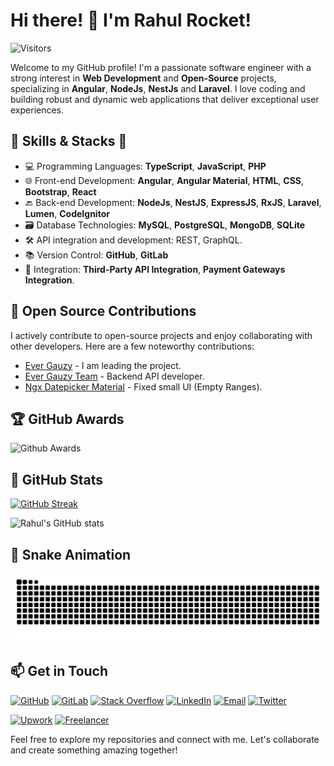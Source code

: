# Hi there! 👋 I'm Rahul Rocket!

![Visitors](https://visitor-badge.laobi.icu/badge?page_id=rahul-rocket)

Welcome to my GitHub profile! I'm a passionate software engineer with a strong interest in **Web Development** and **Open-Source** projects, specializing in **Angular**, **NodeJs**, **NestJs** and **Laravel**. I love coding and building robust and dynamic web applications that deliver exceptional user experiences.

## 💼 Skills & Stacks 🚀

- 💻 Programming Languages: **TypeScript**, **JavaScript**, **PHP**
- 🌐 Front-end Development: **Angular**, **Angular Material**, **HTML**, **CSS**, **Bootstrap**, **React**
- 🔙 Back-end Development: **NodeJs**, **NestJS**, **ExpressJS**, **RxJS**, **Laravel**, **Lumen**, **CodeIgnitor**
- 🗃️ Database Technologies: **MySQL**, **PostgreSQL**, **MongoDB**, **SQLite**
- 🛠️ API integration and development: REST, GraphQL.
- 📚 Version Control: **GitHub**, **GitLab**
- 🔄 Integration: **Third-Party API Integration**, **Payment Gateways Integration**.

## 🤝 Open Source Contributions

I actively contribute to open-source projects and enjoy collaborating with other developers. Here are a few noteworthy contributions:

- [Ever Gauzy](https://github.com/ever-co/ever-gauzy) - I am leading the project.
- [Ever Gauzy Team](https://github.com/ever-co/ever-gauzy-teams) - Backend API developer.
- [Ngx Datepicker Material](https://github.com/fetrarij/ngx-daterangepicker-material) - Fixed small UI (Empty Ranges).

## 🏆 GitHub Awards

![Github Awards](https://github-profile-trophy.vercel.app/?username=rahul-rocket)

## 💪 GitHub Stats

[![GitHub Streak](https://github-readme-streak-stats.herokuapp.com/?user=rahul-rocket&theme=dark)](https://git.io/streak-stats)

![Rahul's GitHub stats](https://github-readme-stats.vercel.app/api?username=rahul-rocket&show_icons=true&theme=radical)

## 🐍 Snake Animation 

![Snake Animation](https://github.com/rahul-rocket/rahul-rocket/blob/output/github-contribution-grid-snake.svg)

## 📫 Get in Touch

[![GitHub](https://img.shields.io/badge/GitHub-Follow-181717?style=flat-square&logo=github)](https://github.com/rahul-rocket)
[![GitLab](https://img.shields.io/badge/GitLab-Follow-FCA121?style=flat-square&logo=gitlab)](https://gitlab.com/rahulrathore576)
[![Stack Overflow](https://img.shields.io/badge/Stack%20Overflow-Profile-FE7A16?style=flat-square&logo=stackoverflow)](https://stackoverflow.com/users/11013906/rahul-rathore)
[![LinkedIn](https://img.shields.io/badge/LinkedIn-Connect%20with%20Me-blue?style=flat-square&logo=linkedin)](https://www.linkedin.com/in/rahul-rathore-940380108/)
[![Email](https://img.shields.io/badge/Email-Send%20a%20Message-red?style=flat-square&logo=gmail)](mailto:rahulrathore576@gmail.com)
[![Twitter](https://img.shields.io/badge/Twitter-Follow-1DA1F2?style=flat-square&logo=twitter)](https://twitter.com/rahulrathore576)

[![Upwork](https://img.shields.io/badge/Upwork-Hire%20Me-1CA0F1?style=flat-square&logo=upwork)](https://www.upwork.com/freelancers/~01192228420671270c)
[![Freelancer](https://img.shields.io/badge/Freelancer-Hire%20Me-29B2FE?style=flat-square&logo=freelancer)](https://www.freelancer.in/u/rahulrathore576)

Feel free to explore my repositories and connect with me. Let's collaborate and create something amazing together!

